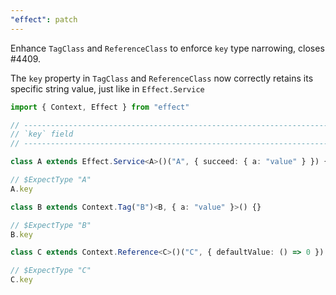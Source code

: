 ```yaml
---
"effect": patch
---
```


Enhance `TagClass` and `ReferenceClass` to enforce `key` type narrowing, closes #4409.

The `key` property in `TagClass` and `ReferenceClass` now correctly retains its specific string value, just like in `Effect.Service`

```ts
import { Context, Effect } from "effect"

// -------------------------------------------------------------------------------------
// `key` field
// -------------------------------------------------------------------------------------

class A extends Effect.Service<A>()("A", { succeed: { a: "value" } }) {}

// $ExpectType "A"
A.key

class B extends Context.Tag("B")<B, { a: "value" }>() {}

// $ExpectType "B"
B.key

class C extends Context.Reference<C>()("C", { defaultValue: () => 0 }) {}

// $ExpectType "C"
C.key
```
